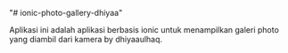 "# ionic-photo-gallery-dhiyaa" 

Aplikasi ini adalah aplikasi berbasis ionic untuk menampilkan galeri photo yang diambil dari kamera by dhiyaaulhaq. 
